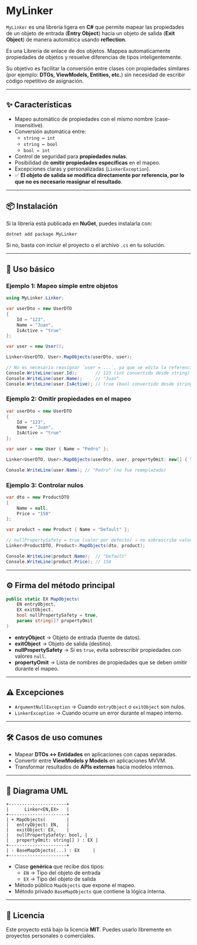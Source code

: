 # MyLinker

`MyLinker` es una librería ligera en **C#** que permite mapear las propiedades de un objeto de entrada (**Entry Object**) hacia un objeto de salida (**Exit Object**) de manera automática usando **reflection**.  

Es una Librería de enlace de dos objetos. Mappea automaticamente propiedades de objetos y resuelve diferencias de tipos inteligentemente. 

Su objetivo es facilitar la conversión entre clases con propiedades similares (por ejemplo: **DTOs, ViewModels, Entities, etc.**) sin necesidad de escribir código repetitivo de asignación.

---

## ✨ Características

- Mapeo automático de propiedades con el mismo nombre (case-insensitive).  
- Conversión automática entre:
  - `string ↔ int`
  - `string ↔ bool`
  - `bool ↔ int`
- Control de seguridad para **propiedades nulas**.  
- Posibilidad de **omitir propiedades específicas** en el mapeo.  
- Excepciones claras y personalizadas (`LinkerException`).  
- ✅ **El objeto de salida se modifica directamente por referencia, por lo que no es necesario reasignar el resultado**.  

---

## 📦 Instalación

Si la librería está publicada en **NuGet**, puedes instalarla con:

```bash
dotnet add package MyLinker
```

Si no, basta con incluir el proyecto o el archivo `.cs` en tu solución.

---

## 🚀 Uso básico

### Ejemplo 1: Mapeo simple entre objetos

```csharp
using MyLinker.Linker;

var userDto = new UserDTO
{
    Id = "123",
    Name = "Juan",
    IsActive = "true"
};

var user = new User();

Linker<UserDTO, User>.MapObjects(userDto, user);

// No es necesario reasignar `user = ...`, ya que se edita la referencia.
Console.WriteLine(user.Id);       // 123 (int convertido desde string)
Console.WriteLine(user.Name);     // "Juan"
Console.WriteLine(user.IsActive); // true (bool convertido desde string)
```

### Ejemplo 2: Omitir propiedades en el mapeo

```csharp
var userDto = new UserDTO
{
    Id = "123",
    Name = "Juan",
    IsActive = "true"
};

var user = new User { Name = "Pedro" };

Linker<UserDTO, User>.MapObjects(userDto, user, propertyOmit: new[] { "Name" });

Console.WriteLine(user.Name); // "Pedro" (no fue reemplazado)
```

### Ejemplo 3: Controlar nulos

```csharp
var dto = new ProductDTO
{
    Name = null,
    Price = "150"
};

var product = new Product { Name = "Default" };

// nullPropertySafety = true (valor por defecto) → no sobrescribe valores con null
Linker<ProductDTO, Product>.MapObjects(dto, product);

Console.WriteLine(product.Name);  // "Default"
Console.WriteLine(product.Price); // 150
```

---

## ⚙️ Firma del método principal

```csharp
public static EX MapObjects(
    EN entryObject, 
    EX exitObject, 
    bool nullPropertySafety = true, 
    params string[]? propertyOmit
)
```

- **entryObject** → Objeto de entrada (fuente de datos).  
- **exitObject** → Objeto de salida (destino).  
- **nullPropertySafety** → Si es `true`, evita sobrescribir propiedades con valores `null`.  
- **propertyOmit** → Lista de nombres de propiedades que se deben omitir durante el mapeo.  

---

## ⚠️ Excepciones

- `ArgumentNullException` → Cuando `entryObject` o `exitObject` son nulos.  
- `LinkerException` → Cuando ocurre un error durante el mapeo interno.  

---

## 🛠️ Casos de uso comunes

- Mapear **DTOs ↔ Entidades** en aplicaciones con capas separadas.  
- Convertir entre **ViewModels y Models** en aplicaciones MVVM.  
- Transformar resultados de **APIs externas** hacia modelos internos.  

---

## 📐 Diagrama UML

```text
+----------------------+
|      Linker<EN,EX>   |
+----------------------+
| + MapObjects(        |
|   entryObject: EN,   |
|   exitObject: EX,    |
|   nullPropertySafety: bool, |
|   propertyOmit: string[] ) : EX |
+----------------------+
| - BaseMapObjects(...) : EX     |
+----------------------+
```

- Clase **genérica** que recibe dos tipos:  
  - `EN` → Tipo del objeto de entrada  
  - `EX` → Tipo del objeto de salida  
- Método público `MapObjects` que expone el mapeo.  
- Método privado `BaseMapObjects` que contiene la lógica interna.  

---

## 📜 Licencia

Este proyecto está bajo la licencia **MIT**. Puedes usarlo libremente en proyectos personales o comerciales.  
